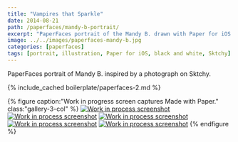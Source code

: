 ```yaml
---
title: "Vampires that Sparkle"
date: 2014-08-21
path: /paperfaces/mandy-b-portrait/
excerpt: "PaperFaces portrait of the Mandy B. drawn with Paper for iOS on an iPad."
image: ../../images/paperfaces-mandy-b.jpg
categories: [paperfaces]
tags: [portrait, illustration, Paper for iOS, black and white, Sktchy]
---
```


PaperFaces portrait of Mandy B. inspired by a photograph on Sktchy.

{% include_cached boilerplate/paperfaces-2.md %}

{% figure caption:"Work in progress screen captures Made with Paper." class:"gallery-3-col" %}
[![Work in process screenshot](../../images/paperfaces-mandy-b-process-1-600.jpg)](../../images/paperfaces-mandy-b-process-1-lg.jpg) [![Work in process screenshot](../../images/paperfaces-mandy-b-process-2-600.jpg)](../../images/paperfaces-mandy-b-process-2-lg.jpg) [![Work in process screenshot](../../images/paperfaces-mandy-b-process-3-600.jpg)](../../images/paperfaces-mandy-b-process-3-lg.jpg) [![Work in process screenshot](../../images/paperfaces-mandy-b-process-4-600.jpg)](../../images/paperfaces-mandy-b-process-4-lg.jpg) [![Work in process screenshot](../../images/paperfaces-mandy-b-process-5-600.jpg)](../../images/paperfaces-mandy-b-process-5-lg.jpg)
{% endfigure %}
